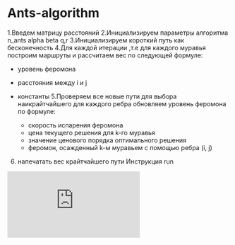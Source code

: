 # Ants-algorithm
1.Введем матрицу расстояний
2.Инициализируем параметры алгоритма n_ants alpha beta q,r
3.Инициализируем короткий путь как бесконечность
4.Для каждой итерации ,т.е для каждого муравья построим маршруты и рассчитаем вес по следующей формуле:

- уровень феромона
- расстояния между i и j
- константы
5.Проверяем все новые пути для выбора наикрайтчайшего 
  для каждого ребра обновляем уровень феромона по формуле:
  
  - скорость испарения феромона
  - цена текущего решения для k-го муравья
  - значение ценового порядка оптимального решения
  - феромон, осажденный k-м муравьем с помощью ребра (i, j)
6. напечатать вес крайтчайшего пути 
Инструкция 
run



![equation](https://latex.codecogs.com/gif.latex?%5Cbegin%7Bpmatrix%7D%20%26%20%5C%5C%20%26%20%5Cend%7Bpmatrix%7D)
